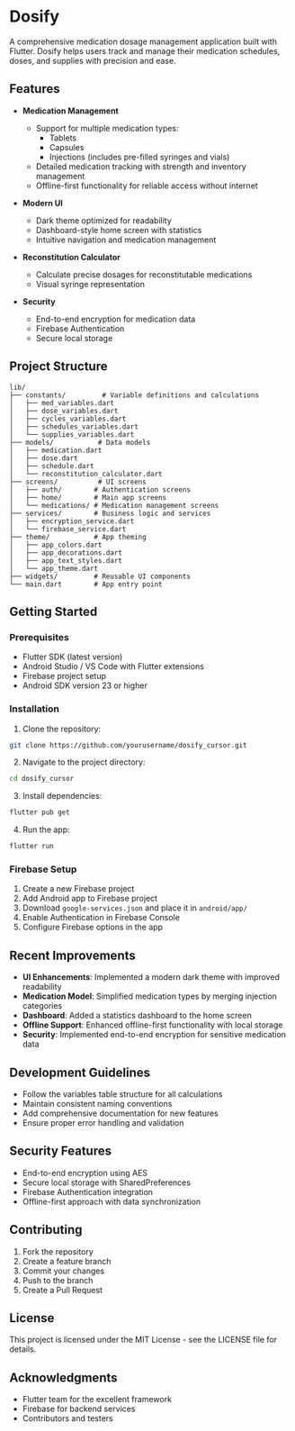 # Dosify

A comprehensive medication dosage management application built with Flutter. Dosify helps users track and manage their medication schedules, doses, and supplies with precision and ease.

## Features

- **Medication Management**
  - Support for multiple medication types:
    - Tablets
    - Capsules
    - Injections (includes pre-filled syringes and vials)
  - Detailed medication tracking with strength and inventory management
  - Offline-first functionality for reliable access without internet

- **Modern UI**
  - Dark theme optimized for readability
  - Dashboard-style home screen with statistics
  - Intuitive navigation and medication management

- **Reconstitution Calculator**
  - Calculate precise dosages for reconstitutable medications
  - Visual syringe representation

- **Security**
  - End-to-end encryption for medication data
  - Firebase Authentication
  - Secure local storage

## Project Structure

```
lib/
├── constants/         # Variable definitions and calculations
│   ├── med_variables.dart
│   ├── dose_variables.dart
│   ├── cycles_variables.dart
│   ├── schedules_variables.dart
│   └── supplies_variables.dart
├── models/           # Data models
│   ├── medication.dart
│   ├── dose.dart
│   ├── schedule.dart
│   └── reconstitution_calculator.dart
├── screens/          # UI screens
│   ├── auth/        # Authentication screens
│   ├── home/        # Main app screens
│   └── medications/ # Medication management screens
├── services/        # Business logic and services
│   ├── encryption_service.dart
│   └── firebase_service.dart
├── theme/           # App theming
│   ├── app_colors.dart
│   ├── app_decorations.dart
│   ├── app_text_styles.dart
│   └── app_theme.dart
├── widgets/         # Reusable UI components
└── main.dart        # App entry point
```

## Getting Started

### Prerequisites

- Flutter SDK (latest version)
- Android Studio / VS Code with Flutter extensions
- Firebase project setup
- Android SDK version 23 or higher

### Installation

1. Clone the repository:
```bash
git clone https://github.com/yourusername/dosify_cursor.git
```

2. Navigate to the project directory:
```bash
cd dosify_cursor
```

3. Install dependencies:
```bash
flutter pub get
```

4. Run the app:
```bash
flutter run
```

### Firebase Setup

1. Create a new Firebase project
2. Add Android app to Firebase project
3. Download `google-services.json` and place it in `android/app/`
4. Enable Authentication in Firebase Console
5. Configure Firebase options in the app

## Recent Improvements

- **UI Enhancements**: Implemented a modern dark theme with improved readability
- **Medication Model**: Simplified medication types by merging injection categories
- **Dashboard**: Added a statistics dashboard to the home screen
- **Offline Support**: Enhanced offline-first functionality with local storage
- **Security**: Implemented end-to-end encryption for sensitive medication data

## Development Guidelines

- Follow the variables table structure for all calculations
- Maintain consistent naming conventions
- Add comprehensive documentation for new features
- Ensure proper error handling and validation

## Security Features

- End-to-end encryption using AES
- Secure local storage with SharedPreferences
- Firebase Authentication integration
- Offline-first approach with data synchronization

## Contributing

1. Fork the repository
2. Create a feature branch
3. Commit your changes
4. Push to the branch
5. Create a Pull Request

## License

This project is licensed under the MIT License - see the LICENSE file for details.

## Acknowledgments

- Flutter team for the excellent framework
- Firebase for backend services
- Contributors and testers
